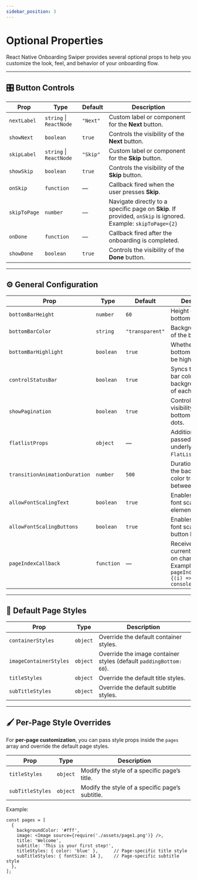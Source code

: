 ```yaml
---
sidebar_position: 3
---
```


# Optional Properties

React Native Onboarding Swiper provides several optional props to help you customize the look, feel, and behavior of your onboarding flow.  

---

## 🎛️ Button Controls

| Prop         | Type                      | Default   | Description |
|--------------|---------------------------|-----------|-------------|
| `nextLabel`  | `string` \| `ReactNode`   | `"Next"`  | Custom label or component for the **Next** button. |
| `showNext`   | `boolean`                 | `true`    | Controls the visibility of the **Next** button. |
| `skipLabel`  | `string` \| `ReactNode`   | `"Skip"`  | Custom label or component for the **Skip** button. |
| `showSkip`   | `boolean`                 | `true`    | Controls the visibility of the **Skip** button. |
| `onSkip`     | `function`                | —         | Callback fired when the user presses **Skip**. |
| `skipToPage` | `number`                  | —         | Navigate directly to a specific page on **Skip**. If provided, `onSkip` is ignored. Example: `skipToPage={2}` |
| `onDone`     | `function`                | —         | Callback fired after the onboarding is completed. |
| `showDone`   | `boolean`                 | `true`    | Controls the visibility of the **Done** button. |

---

## ⚙️ General Configuration

| Prop                       | Type      | Default       | Description |
|----------------------------|-----------|---------------|-------------|
| `bottomBarHeight`          | `number`  | `60`          | Height of the bottom bar. |
| `bottomBarColor`           | `string`  | `"transparent"` | Background color of the bottom bar. |
| `bottomBarHighlight`       | `boolean` | `true`        | Whether the bottom bar should be highlighted. |
| `controlStatusBar`         | `boolean` | `true`        | Syncs the status bar color with the background color of each page. |
| `showPagination`           | `boolean` | `true`        | Controls the visibility of the bottom pagination dots. |
| `flatlistProps`            | `object`  | —             | Additional props passed to the underlying `FlatList`. |
| `transitionAnimationDuration` | `number` | `500`        | Duration (in ms) of the background color transition between pages. |
| `allowFontScalingText`     | `boolean` | `true`        | Enables/disables font scaling for text elements. |
| `allowFontScalingButtons`  | `boolean` | `true`        | Enables/disables font scaling for button labels. |
| `pageIndexCallback`        | `function`| —             | Receives the current page index on change. Example: `pageIndexCallback={(i) => console.log(i)}` |

---

## 🎨 Default Page Styles

| Prop                  | Type     | Description |
|-----------------------|----------|-------------|
| `containerStyles`     | `object` | Override the default container styles. |
| `imageContainerStyles`| `object` | Override the image container styles (default `paddingBottom: 60`). |
| `titleStyles`         | `object` | Override the default title styles. |
| `subTitleStyles`      | `object` | Override the default subtitle styles. |

---

## 🖌️ Per-Page Style Overrides

For **per-page customization**, you can pass style props inside the `pages` array and override the default page styles.  

| Prop            | Type     | Description                                      |
| --------------- | -------- | ------------------------------------------------ |
| `titleStyles`   | `object` | Modify the style of a specific page’s title.     |
| `subTitleStyles`| `object` | Modify the style of a specific page’s subtitle.  |

Example:

```tsx
const pages = [
  {
    backgroundColor: '#fff',
    image: <Image source={require('./assets/page1.png')} />,
    title: 'Welcome',
    subtitle: 'This is your first step!',
    titleStyles: { color: 'blue' },      // Page-specific title style
    subTitleStyles: { fontSize: 14 },    // Page-specific subtitle style
  },
];
```